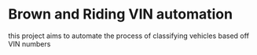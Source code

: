 # Brown and Riding VIN automation 
 this project aims to automate the process of classifying vehicles based off VIN numbers 
